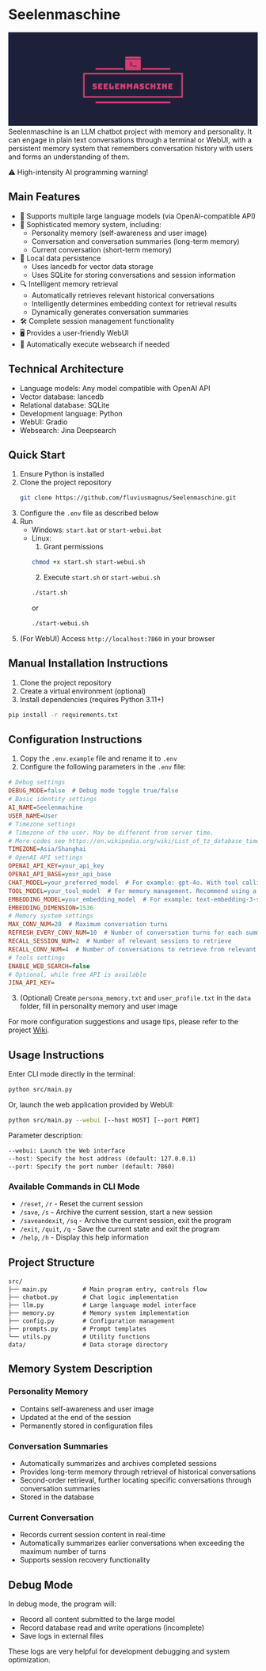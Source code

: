 # Seelenmaschine
![](static/logo-horizontal.png)
Seelenmaschine is an LLM chatbot project with memory and personality. It can engage in plain text conversations through a terminal or WebUI, with a persistent memory system that remembers conversation history with users and forms an understanding of them.

⚠️ High-intensity AI programming warning!

## Main Features
- 🤖 Supports multiple large language models (via OpenAI-compatible API)
- 🧠 Sophisticated memory system, including:
  - Personality memory (self-awareness and user image)
  - Conversation and conversation summaries (long-term memory)
  - Current conversation (short-term memory)
- 💾 Local data persistence
  - Uses lancedb for vector data storage
  - Uses SQLite for storing conversations and session information
- 🔍 Intelligent memory retrieval
  - Automatically retrieves relevant historical conversations
  - Intelligently determines embedding context for retrieval results
  - Dynamically generates conversation summaries
- 🛠️ Complete session management functionality
- 🖥 Provides a user-friendly WebUI
- 🛜 Automatically execute websearch if needed

## Technical Architecture
- Language models: Any model compatible with OpenAI API
- Vector database: lancedb
- Relational database: SQLite
- Development language: Python
- WebUI: Gradio
- Websearch: Jina Deepsearch

## Quick Start
1. Ensure Python is installed
2. Clone the project repository
   ```bash
   git clone https://github.com/fluviusmagnus/Seelenmaschine.git
   ```
3. Configure the `.env` file as described below
3. Run
   - Windows: `start.bat` or `start-webui.bat`
   - Linux:
     1. Grant permissions
       ```bash
       chmod +x start.sh start-webui.sh
       ```
     2. Execute `start.sh` or `start-webui.sh`
       ```bash
       ./start.sh
       ```
       or
       ```bash
       ./start-webui.sh
       ```
4. (For WebUI) Access `http://localhost:7860` in your browser

## Manual Installation Instructions
1. Clone the project repository
2. Create a virtual environment (optional)
3. Install dependencies (requires Python 3.11+)
```bash
pip install -r requirements.txt
```

## Configuration Instructions
1. Copy the `.env.example` file and rename it to `.env`
2. Configure the following parameters in the `.env` file:
```ini
# Debug settings
DEBUG_MODE=false  # Debug mode toggle true/false
# Basic identity settings
AI_NAME=Seelenmachine
USER_NAME=User
# Timezone settings
# Timezone of the user. May be different from server time.
# More codes see https://en.wikipedia.org/wiki/List_of_tz_database_time_zones
TIMEZONE=Asia/Shanghai
# OpenAI API settings
OPENAI_API_KEY=your_api_key
OPENAI_API_BASE=your_api_base
CHAT_MODEL=your_preferred_model  # For example: gpt-4o. With tool calling enabled.
TOOL_MODEL=your_tool_model  # For memory management. Recommend using a reasoning model, e.g.: deepdeek/deepseek-r1
EMBEDDING_MODEL=your_embedding_model  # For example: text-embedding-3-small
EMBEDDING_DIMENSION=1536
# Memory system settings
MAX_CONV_NUM=20  # Maximum conversation turns
REFRESH_EVERY_CONV_NUM=10  # Number of conversation turns for each summary
RECALL_SESSION_NUM=2  # Number of relevant sessions to retrieve
RECALL_CONV_NUM=4  # Number of conversations to retrieve from relevant sessions
# Tools settings
ENABLE_WEB_SEARCH=false
# Optional, while free API is available
JINA_API_KEY=
```
3. (Optional) Create `persona_memory.txt` and `user_profile.txt` in the `data` folder, fill in personality memory and user image

For more configuration suggestions and usage tips, please refer to the project [Wiki](https://github.com/fluviusmagnus/Seelenmaschine/wiki/%E4%BD%BF%E7%94%A8%E6%8A%80%E5%B7%A7).

## Usage Instructions
Enter CLI mode directly in the terminal:
```bash
python src/main.py
```
Or, launch the web application provided by WebUI:
```bash
python src/main.py --webui [--host HOST] [--port PORT]
```
Parameter description:
```
--webui: Launch the Web interface
--host: Specify the host address (default: 127.0.0.1)
--port: Specify the port number (default: 7860)
```

### Available Commands in CLI Mode
- `/reset`, `/r` - Reset the current session
- `/save`, `/s` - Archive the current session, start a new session
- `/saveandexit`, `/sq` - Archive the current session, exit the program
- `/exit`, `/quit`, `/q` - Save the current state and exit the program
- `/help`, `/h` - Display this help information

## Project Structure
```
src/
├── main.py          # Main program entry, controls flow
├── chatbot.py       # Chat logic implementation
├── llm.py           # Large language model interface
├── memory.py        # Memory system implementation
├── config.py        # Configuration management
├── prompts.py       # Prompt templates
└── utils.py         # Utility functions
data/                # Data storage directory
```

## Memory System Description
### Personality Memory
- Contains self-awareness and user image
- Updated at the end of the session
- Permanently stored in configuration files

### Conversation Summaries
- Automatically summarizes and archives completed sessions
- Provides long-term memory through retrieval of historical conversations
- Second-order retrieval, further locating specific conversations through conversation summaries
- Stored in the database

### Current Conversation
- Records current session content in real-time
- Automatically summarizes earlier conversations when exceeding the maximum number of turns
- Supports session recovery functionality

## Debug Mode
In debug mode, the program will:
- Record all content submitted to the large model
- Record database read and write operations (incomplete)
- Save logs in external files

These logs are very helpful for development debugging and system optimization.